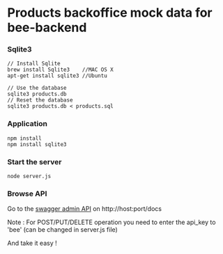 #  Products backoffice mock data for bee-backend

### Sqlite3
```
// Install Sqlite
brew install Sqlite3 	//MAC OS X
apt-get install sqlite3 //Ubuntu

// Use the database
sqlite3 products.db
// Reset the database
sqlite3 products.db < products.sql
```

### Application
```
npm install
npm install sqlite3
```

### Start the server
```
node server.js
```

### Browse API
Go to the [swagger admin API](http://localhost:3302/docs) on http://host:port/docs 

Note : For POST/PUT/DELETE operation you need to enter the api_key to 'bee' (can be changed in server.js file)

And take it easy !